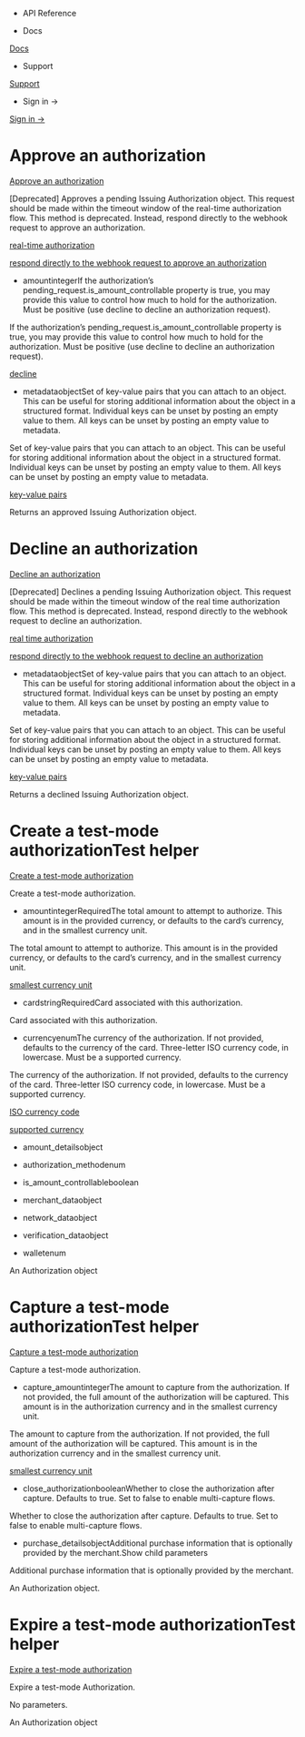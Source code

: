 - API Reference

- Docs

[Docs](/)

- Support

[Support](https://support.stripe.com)

- Sign in →

[Sign in →](https://dashboard.stripe.com/login)

# Approve an authorization

[Approve an authorization](/api/issuing/authorizations/approve)

[Deprecated] Approves a pending Issuing Authorization object. This request should be made within the timeout window of the real-time authorization flow. This method is deprecated. Instead, respond directly to the webhook request to approve an authorization.

[real-time authorization](/issuing/controls/real-time-authorizations)

[respond directly to the webhook request to approve an authorization](/issuing/controls/real-time-authorizations#authorization-handling)

- amountintegerIf the authorization’s pending_request.is_amount_controllable property is true, you may provide this value to control how much to hold for the authorization. Must be positive (use decline to decline an authorization request).

If the authorization’s pending_request.is_amount_controllable property is true, you may provide this value to control how much to hold for the authorization. Must be positive (use decline to decline an authorization request).

[decline](/api/issuing/authorizations/decline)

- metadataobjectSet of key-value pairs that you can attach to an object. This can be useful for storing additional information about the object in a structured format. Individual keys can be unset by posting an empty value to them. All keys can be unset by posting an empty value to metadata.

Set of key-value pairs that you can attach to an object. This can be useful for storing additional information about the object in a structured format. Individual keys can be unset by posting an empty value to them. All keys can be unset by posting an empty value to metadata.

[key-value pairs](/api/metadata)

Returns an approved Issuing Authorization object.

# Decline an authorization

[Decline an authorization](/api/issuing/authorizations/decline)

[Deprecated] Declines a pending Issuing Authorization object. This request should be made within the timeout window of the real time authorization flow. This method is deprecated. Instead, respond directly to the webhook request to decline an authorization.

[real time authorization](/issuing/controls/real-time-authorizations)

[respond directly to the webhook request to decline an authorization](/issuing/controls/real-time-authorizations#authorization-handling)

- metadataobjectSet of key-value pairs that you can attach to an object. This can be useful for storing additional information about the object in a structured format. Individual keys can be unset by posting an empty value to them. All keys can be unset by posting an empty value to metadata.

Set of key-value pairs that you can attach to an object. This can be useful for storing additional information about the object in a structured format. Individual keys can be unset by posting an empty value to them. All keys can be unset by posting an empty value to metadata.

[key-value pairs](/api/metadata)

Returns a declined Issuing Authorization object.

# Create a test-mode authorizationTest helper

[Create a test-mode authorization](/api/issuing/authorizations/test_mode_create)

Create a test-mode authorization.

- amountintegerRequiredThe total amount to attempt to authorize. This amount is in the provided currency, or defaults to the card’s currency, and in the smallest currency unit.

The total amount to attempt to authorize. This amount is in the provided currency, or defaults to the card’s currency, and in the smallest currency unit.

[smallest currency unit](/currencies#zero-decimal)

- cardstringRequiredCard associated with this authorization.

Card associated with this authorization.

- currencyenumThe currency of the authorization. If not provided, defaults to the currency of the card. Three-letter ISO currency code, in lowercase. Must be a supported currency.

The currency of the authorization. If not provided, defaults to the currency of the card. Three-letter ISO currency code, in lowercase. Must be a supported currency.

[ISO currency code](https://www.iso.org/iso-4217-currency-codes.html)

[supported currency](https://stripe.com/docs/currencies)

- amount_detailsobject

- authorization_methodenum

- is_amount_controllableboolean

- merchant_dataobject

- network_dataobject

- verification_dataobject

- walletenum

An Authorization object

# Capture a test-mode authorizationTest helper

[Capture a test-mode authorization](/api/issuing/authorizations/test_mode_capture)

Capture a test-mode authorization.

- capture_amountintegerThe amount to capture from the authorization. If not provided, the full amount of the authorization will be captured. This amount is in the authorization currency and in the smallest currency unit.

The amount to capture from the authorization. If not provided, the full amount of the authorization will be captured. This amount is in the authorization currency and in the smallest currency unit.

[smallest currency unit](/currencies#zero-decimal)

- close_authorizationbooleanWhether to close the authorization after capture. Defaults to true. Set to false to enable multi-capture flows.

Whether to close the authorization after capture. Defaults to true. Set to false to enable multi-capture flows.

- purchase_detailsobjectAdditional purchase information that is optionally provided by the merchant.Show child parameters

Additional purchase information that is optionally provided by the merchant.

An Authorization object.

# Expire a test-mode authorizationTest helper

[Expire a test-mode authorization](/api/issuing/authorizations/test_mode_expire)

Expire a test-mode Authorization.

No parameters.

An Authorization object

